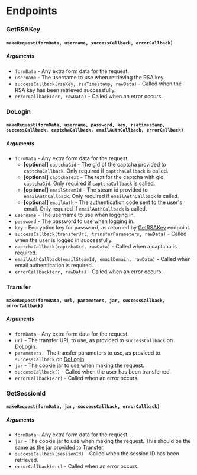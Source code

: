 # Endpoints
### GetRSAKey
#### `makeRequest(formData, username, successCallback, errorCallback)`
##### Arguments
 - `formData` - Any extra form data for the request.
 - `username` - The username to use when retrieving the RSA key.
 - `successCallback(rsaKey, rsaTimestamp, rawData)` - Called when the RSA key has been retrieved successfully.
 - `errorCallback(err, rawData)` - Called when an error occurs.

### DoLogin
#### `makeRequest(formData, username, password, key, rsatimestamp, successCallback, captchaCallback, emailAuthCallback, errorCallback)`
##### Arguments
 - `formData` - Any extra form data for the request.
   - **[optional]** `captchaGid` - The gid of the captcha provided to `captchaCallback`. Only required if `captchaCallback` is called.
   - **[optional]** `captchaText` - The text for the captcha with gid `captchaGid`. Only required if `captchaCallback` is called.
   - **[opitonal]** `emailSteamId` - The steam id provided to `emailAuthCallback`. Only required if `emailAuthCallback` is called.
   - **[optional]** `emailAuth` - The authentication code sent to the user's email. Only required if `emailAuthCallback` is called.
 - `username` - The username to use when logging in.
 - `password` - The password to use when logging in.
 - `key` - Encryption key for password, as returned by [GetRSAKey](#getrsakey) endpoint.
 - `successCallback(transferUrl, transferParameters, rawData)` - Called when the user is logged in successfully.
 - `captchaCallback(captchaGid, rawData)` - Called when a captcha is required.
 - `emailAuthCallback(emailSteamId, emailDomain, rawData)` - Called when email authentication is required.
 - `errorCallback(err, rawData)` - Called when an error occurs.

### Transfer
#### `makeRequest(formData, url, parameters, jar, successCallback, errorCallback)`
##### Arguments
 - `formData` - Any extra form data for the request.
 - `url` - The transfer URL to use, as provided to `successCallback` on [DoLogin](#dologin).
 - `parameters` - The transfer parameters to use, as provieed to `successCallback` on [DoLogin](#dologin).
 - `jar` - The cookie jar to use when making the request.
 - `successCallback()` - Called when the user has been transferred.
 - `errorCallback(err)` - Called when an error occurs.

### GetSessionId
#### `makeRequest(formData, jar, successCallback, errorCallback)`
##### Arguments
 - `formData` - Any extra form data for the request.
 - `jar` - The cookie jar to use when making the request. This should be the same as the jar provided to [Transfer](#transfer).
 - `successCallback(sessionId)` - Called when the session ID has been retrieved.
 - `errorCallback(err)` - Called when an error occurs.
